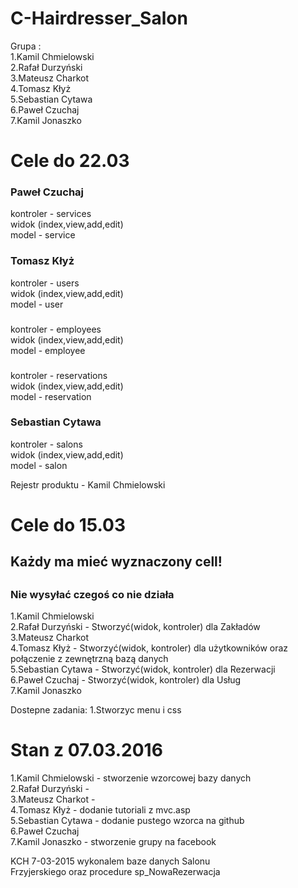 # C-Hairdresser_Salon</br>
 Grupa :</br>
1.Kamil Chmielowski</br>
2.Rafał Durzyński</br>
3.Mateusz Charkot</br>
4.Tomasz Kłyż</br>
5.Sebastian Cytawa</br>
6.Paweł Czuchaj</br>
7.Kamil Jonaszko</br>


<h1>Cele do 22.03</h1>

<h3>Paweł Czuchaj</h3>
kontroler - services </br>
widok (index,view,add,edit)</br>
model - service</br>

<h3>Tomasz Kłyż </h3>
kontroler - users</br>
widok (index,view,add,edit)</br>
model - user</br>

<h3></h3>
kontroler - employees</br>
widok (index,view,add,edit)</br>
model - employee</br>

<h3></h3>
kontroler - reservations</br>
widok (index,view,add,edit)</br>
model - reservation</br>

<h3>Sebastian Cytawa</h3>
kontroler - salons</br>
widok (index,view,add,edit)</br>
model - salon</br>

Rejestr produktu - Kamil Chmielowski</br>






<h1>Cele do 15.03</h1>
 <h2>Każdy ma mieć wyznaczony cell!<h2>
  <h3>Nie wysyłać czegoś co nie działa</h3>
1.Kamil Chmielowski</br>
2.Rafał Durzyński - Stworzyć(widok, kontroler) dla Zakładów</br>
3.Mateusz Charkot</br>
4.Tomasz Kłyż - Stworzyć(widok, kontroler) dla użytkowników oraz połączenie z zewnętrzną bazą danych</br>
5.Sebastian Cytawa - Stworzyć(widok, kontroler) dla Rezerwacji</br>
6.Paweł Czuchaj - Stworzyć(widok, kontroler) dla  Usług</br>
7.Kamil Jonaszko</br>

Dostepne zadania:
1.Stworzyc menu i css

<h1>Stan z 07.03.2016</h1>
1.Kamil Chmielowski - stworzenie wzorcowej bazy danych </br>
2.Rafał Durzyński -</br>
3.Mateusz Charkot -</br>
4.Tomasz Kłyż - dodanie tutoriali z mvc.asp</br>
5.Sebastian Cytawa - dodanie pustego wzorca na github</br>
6.Paweł Czuchaj</br>
7.Kamil Jonaszko - stworzenie grupy na facebook</br>

KCH 7-03-2015 wykonalem baze danych Salonu</br>
Frzyjerskiego oraz procedure sp_NowaRezerwacja</br>
